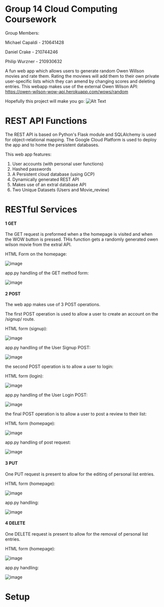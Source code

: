 # Group 14 Cloud Computing Coursework
Group Members:

Michael Capaldi - 210641428

Daniel Crake - 210744246

Philip Wurzner - 210930632

A fun web app which allows users to generate random Owen Willson movies and rate them. Rating the moviews will add them to their own private user-specific lists which they can amend by changing scores and deleting entries. This webapp makes use of the external Owen Wilson API: https://owen-wilson-wow-api.herokuapp.com/wows/random

Hopefully this project will make you go:
![Alt Text](https://thumbs.gfycat.com/GoodnaturedUglyGreendarnerdragonfly-max-1mb.gif)

# REST API Functions

The REST API is based on Python's Flask module and SQLAlchemy is used for object-relational mapping. The Google Cloud Platform is used to deploy the app and to home the persistent databases. 

This web app features:
1. User accounts (with personal user functions)
3. Hashed passwords
4. A Persistent cloud database (using GCP)
5. Dynamically generated REST API
6. Makes use of an extral database API
7. Two Unique Datasets (Users and Movie_review)

# RESTful Services
#### 1 GET
The GET request is preformed when a the homepage is visited and when the WOW button is pressed. THis function gets a randomly generated owen wilson movie from the extral API.

HTML Form on the homepage:

![image](https://user-images.githubusercontent.com/103308532/162691190-e1ce3a82-c061-4959-89e6-527495b674c9.png)

app.py handling of the GET method form:

![image](https://user-images.githubusercontent.com/103308532/162691549-794fef32-d889-4143-864c-2353ce32d15c.png)

#### 2 POST
The web app makes use of 3 POST operations.

The first POST operation is used to allow a user to create an account on the /signup/ route.

HTML form (signup):

![image](https://user-images.githubusercontent.com/103308532/162698690-7ea7df2d-f053-4be3-9bcb-ebff6df0ab52.png)

app.py handling of the User Signup POST:

![image](https://user-images.githubusercontent.com/103308532/162698917-5dbffd16-40d6-4ff3-ab18-541b5b95db26.png)

the second POST operation is to allow a user to login:

HTML form (login):

![image](https://user-images.githubusercontent.com/103308532/162699911-dd31ac5f-bbee-4850-8160-1909ed8c2858.png)

app.py handling of the User Login POST:

![image](https://user-images.githubusercontent.com/103308532/162699944-3aff31e0-004a-45e8-8544-199a072a892f.png)

the final POST operation is to allow a user to post a review to their list:

HTML form (homepage):

![image](https://user-images.githubusercontent.com/103308532/162700389-38e8b46e-11ad-4305-a12a-80ab6cd1f3ab.png)

app.py handling of post request:

![image](https://user-images.githubusercontent.com/103308532/162700493-9af7349e-417e-49b3-9367-3c1c86bf30e2.png)

#### 3 PUT

One PUT request is present to allow for the editing of personal list entries.

HTML form (homepage):

![image](https://user-images.githubusercontent.com/103308532/162700663-10dfe623-ff48-4755-8aed-d6bcff10129c.png)

app.py handling:

![image](https://user-images.githubusercontent.com/103308532/162700734-466ded9a-fb9b-4f37-84f1-a7b6476ff287.png)

#### 4 DELETE

One DELETE request is present to allow for the removal of personal list entries.

HTML form (homepage):

![image](https://user-images.githubusercontent.com/103308532/162700890-4af6ec77-bea2-422a-b2ec-dc129fba4f9a.png)

app.py handling:

![image](https://user-images.githubusercontent.com/103308532/162700991-90052ee3-4a62-4373-87c7-29757999ab99.png)

# Setup
